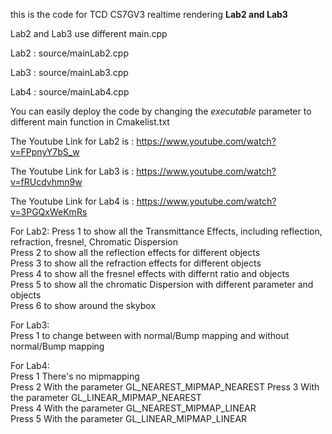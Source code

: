 this is the code for TCD CS7GV3 realtime rendering **Lab2 and Lab3**  

Lab2 and Lab3 use different main.cpp   

Lab2 : source/mainLab2.cpp   

Lab3 : source/mainLab3.cpp   

Lab4 : source/mainLab4.cpp  


You can easily deploy the code by changing the *executable* parameter to different main function in Cmakelist.txt

The Youtube Link for Lab2 is : https://www.youtube.com/watch?v=FPpnyY7bS_w  

The Youtube Link for Lab3 is : https://www.youtube.com/watch?v=fRUcdvhmn9w  

The Youtube Link for Lab4 is : https://www.youtube.com/watch?v=3PGQxWeKmRs  

For Lab2:
Press 1 to show all the Transmittance Effects, including reflection, refraction, fresnel, Chromatic Dispersion  
Press 2 to show all the reflection effects for different objects  
Press 3 to show all the refraction effects for different objects  
Press 4 to show all the fresnel effects with differnt ratio and objects  
Press 5 to show all the chromatic Dispersion with different parameter and objects  
Press 6 to show around the skybox  

For Lab3:  
Press 1 to change between with normal/Bump mapping and without normal/Bump mapping  

For Lab4:  
Press 1 There's no mipmapping  
Press 2 With the parameter GL_NEAREST_MIPMAP_NEAREST
Press 3 With the parameter GL_LINEAR_MIPMAP_NEAREST  
Press 4 With the parameter GL_NEAREST_MIPMAP_LINEAR  
Press 5 With the parameter GL_LINEAR_MIPMAP_LINEAR  






